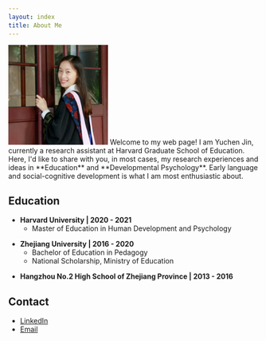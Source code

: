 ```yaml
---
layout: index
title: About Me
---
```


[]()

<img src="https://raw.githubusercontent.com/Regenchen/Regenchen.github.io/master/assets/me.jpeg" width="200" height="200">
Welcome to my web page! 
I am Yuchen Jin, currently a research assistant at Harvard Graduate School of Education. Here, I'd like to share with you, in most cases, my research experiences and ideas in **Education** and **Developmental Psychology**. Early language and social-cognitive development is what I am most enthusiastic about.


## Education

-  **Harvard University \| 2020 - 2021**
   + Master of Education in Human Development and Psychology

[]() <!--as blank line-->

- **Zhejiang University \| 2016 - 2020**
  + Bachelor of Education in Pedagogy
  + National Scholarship, Ministry of Education

[]() <!--as blank line-->

- **Hangzhou No.2 High School of Zhejiang Province \| 2013 - 2016**


## Contact

- [LinkedIn](https://www.linkedin.com/in/-yuchen-jin)
- [Email](mailto:regenchenjyc@gmail.com)

